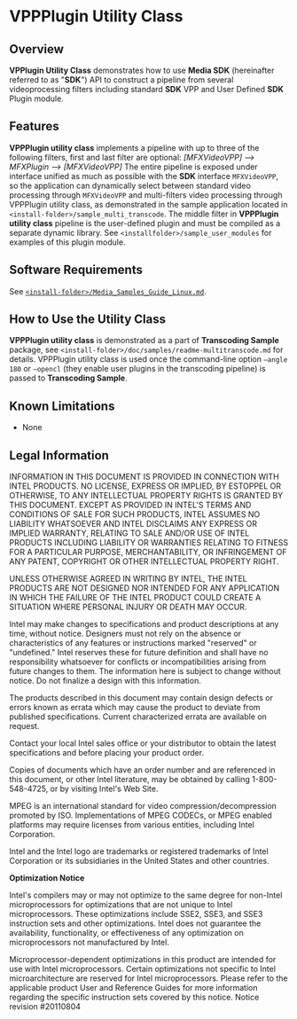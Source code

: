 
# VPPPlugin Utility Class

## Overview

**VPPlugin Utility Class** demonstrates how to use **Media SDK** (hereinafter referred to as "**SDK**") API to construct a pipeline from several videoprocessing filters including standard **SDK** VPP and User Defined **SDK** Plugin module.

## Features

**VPPPlugin utility class** implements a pipeline with up to three of the following filters, first and last filter are optional:
_[MFXVideoVPP] -->  MFXPlugin -->  [MFXVideoVPP]_
The entire pipeline is exposed under interface unified as much as possible with the **SDK** interface `MFXVideoVPP`, so the application can dynamically select between standard video processing through `MFXVideoVPP` and multi-filters video processing through VPPPlugin utility class, as demonstrated in the sample application located in `<install-folder>/sample_multi_transcode`. The middle filter in **VPPPlugin utility class** pipeline is the user-defined plugin and must be compiled as a separate dynamic library. See `<installfolder>/sample_user_modules` for examples of this plugin module. 

## Software Requirements 

See [`<install-folder>/Media_Samples_Guide_Linux.md`](./Media_Samples_Guide_Linux.md).
  
## How to Use the Utility Class

**VPPPlugin utility class** is demonstrated as a part of **Transcoding Sample** package, see `<install-folder>/doc/samples/readme-multitranscode.md` for details. VPPPlugin utility class is used once the command-line option `–angle 180` or `–opencl` (they enable user plugins in the transcoding pipeline) is passed to **Transcoding Sample**. 

## Known Limitations 

 * None

## Legal Information

INFORMATION IN THIS DOCUMENT IS PROVIDED IN CONNECTION WITH INTEL PRODUCTS. NO LICENSE, EXPRESS OR IMPLIED, BY ESTOPPEL OR OTHERWISE, TO ANY INTELLECTUAL PROPERTY RIGHTS IS GRANTED BY THIS DOCUMENT.  EXCEPT AS PROVIDED IN INTEL'S TERMS AND CONDITIONS OF SALE FOR SUCH PRODUCTS, INTEL ASSUMES NO LIABILITY WHATSOEVER AND INTEL DISCLAIMS ANY EXPRESS OR IMPLIED WARRANTY, RELATING TO SALE AND/OR USE OF INTEL PRODUCTS INCLUDING LIABILITY OR WARRANTIES RELATING TO FITNESS FOR A PARTICULAR PURPOSE, MERCHANTABILITY, OR INFRINGEMENT OF ANY PATENT, COPYRIGHT OR OTHER INTELLECTUAL PROPERTY RIGHT. 
 
UNLESS OTHERWISE AGREED IN WRITING BY INTEL, THE INTEL PRODUCTS ARE NOT DESIGNED NOR INTENDED FOR ANY APPLICATION IN WHICH THE FAILURE OF THE INTEL PRODUCT COULD CREATE A SITUATION WHERE PERSONAL INJURY OR DEATH MAY OCCUR. 
 
Intel may make changes to specifications and product descriptions at any time, without notice. Designers must not rely on the absence or characteristics of any features or instructions marked "reserved" or "undefined." Intel reserves these for future definition and shall have no responsibility whatsoever for conflicts or incompatibilities arising from future changes to them. The information here is subject to change without notice. Do not finalize a design with this information.  
 
The products described in this document may contain design defects or errors known as errata which may cause the product to deviate from published specifications. Current characterized errata are available on request.  
 
Contact your local Intel sales office or your distributor to obtain the latest specifications and before placing your product order.  
 
Copies of documents which have an order number and are referenced in this document, or other Intel literature, may be obtained by calling 1-800-548-4725, or by visiting Intel's Web Site. 
 
MPEG is an international standard for video compression/decompression promoted by ISO. Implementations of MPEG CODECs, or MPEG enabled platforms may require licenses from various entities, including Intel Corporation. 
 
Intel and the Intel logo are trademarks or registered trademarks of Intel Corporation or its subsidiaries in the United States and other countries. 

**Optimization Notice**

Intel's compilers may or may not optimize to the same degree for non-Intel microprocessors for optimizations that are not unique to Intel microprocessors. These optimizations include SSE2, SSE3, and SSE3 instruction sets and other optimizations. Intel does not guarantee the availability, functionality, or effectiveness of any optimization on microprocessors not manufactured by Intel.  
 
Microprocessor-dependent optimizations in this product are intended for use with Intel microprocessors. Certain optimizations not specific to Intel microarchitecture are reserved for Intel microprocessors. Please refer to the applicable product User and Reference Guides for more information regarding the specific instruction sets covered by this notice.
Notice revision #20110804